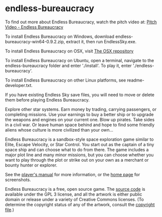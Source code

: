 # endless-bureaucracy
To find out more about Endless Bureaucracy, watch the pitch video at: [Pitch Video - Endless Bureaucracy](https://youtu.be/fYruMALHGaE)

To install Endless Bureaucracy on Windows, download endless-bureaucracy-win64-0.9.2.zip, extract it, then run EndlessSky.exe.

To install Endless Bureaucracy on OSX, visit [The OSX repository](https://github.com/EndlessBureaucracy/endless-bureaucracy-osx)

To install Endless Bureaucracy on Ubuntu, open a terminal, navigate to the endless-bureaucracy folder and enter './install'. To play it, enter './endless-bureaucracy'.

To install Endless Bureaucracy on other Linux platforms, see readme-developer.txt.

If you have existing Endless Sky save files, you will need to move or delete them before playing Endless Bureaucracy.

Explore other star systems. Earn money by trading, carrying passengers, or completing missions. Use your earnings to buy a better ship or to upgrade the weapons and engines on your current one. Blow up pirates. Take sides in a civil war. Or leave human space behind and hope to find some friendly aliens whose culture is more civilized than your own...

Endless Bureaucracy is a sandbox-style space exploration game similar to Elite, Escape Velocity, or Star Control. You start out as the captain of a tiny space ship and can choose what to do from there. The game includes a major plot line and many minor missions, but you can choose whether you want to play through the plot or strike out on your own as a merchant or bounty hunter or explorer.

See the [player's manual](https://github.com/endless-sky/endless-sky/wiki/PlayersManual) for more information, or the [home page](https://endless-sky.github.io/) for screenshots.

Endless Bureaucracy is a free, open source game. The [source code](https://github.com/endless-sky/endless-sky/) is available under the GPL 3 license, and all the artwork is either public domain or release under a variety of Creative Commons licenses. (To determine the copyright status of any of the artwork, consult the [copyright file](https://github.com/endless-sky/endless-sky/blob/master/copyright).)
